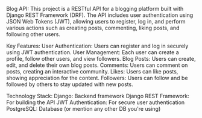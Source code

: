Blog API:
This project is a RESTful API for a blogging platform built with Django REST Framework (DRF). The API includes user authentication using JSON Web Tokens (JWT), allowing users to register, log in, and perform various actions such as creating posts, commenting, liking posts, and following other users.

Key Features:
User Authentication: Users can register and log in securely using JWT authentication.
User Management: Each user can create a profile, follow other users, and view followers.
Blog Posts: Users can create, edit, and delete their own blog posts.
Comments: Users can comment on posts, creating an interactive community.
Likes: Users can like posts, showing appreciation for the content.
Followers: Users can follow and be followed by others to stay updated with new posts.

Technology Stack:
Django: Backend framework
Django REST Framework: For building the API
JWT Authentication: For secure user authentication
PostgreSQL: Database (or mention any other DB you're using)
